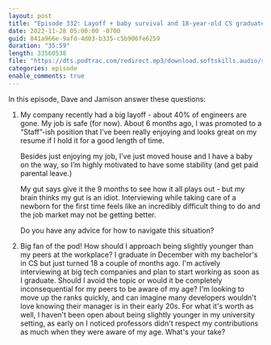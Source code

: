 ```yaml
---
layout: post
title: "Episode 332: Layoff + baby survival and 18-year-old CS graduate"
date: 2022-11-28 05:00:00 -0700
guid: 841a966e-9afd-4d03-b335-c5b906fe6259
duration: "35:59"
length: 33560538
file: "https://dts.podtrac.com/redirect.mp3/download.softskills.audio/sse-332.mp3"
categories: episode
enable_comments: true
---
```


In this episode, Dave and Jamison answer these questions:

1. My company recently had a big layoff - about 40% of engineers are gone. My job is safe (for now). About 6 months ago, I was promoted to  a “Staff”-ish position that I’ve been really enjoying and looks great on my resume if I hold it for a good length of time.
   
   Besides just enjoying my job, I’ve just moved house and I have a baby on the way, so I’m highly motivated to have some stability (and get paid parental leave.)
   
   My gut says give it the 9 months to see how it all plays out - but my brain thinks my gut is an idiot. Interviewing while taking care of a newborn for the first time feels like an incredibly difficult thing to do and the job market may not be getting better.
   
   Do you have any advice for how to navigate this situation?

2. Big fan of the pod!
   How should I approach being slightly younger than my peers at the workplace? I graduate in December with my bachelor's in CS but just turned 18 a couple of months ago. I'm actively interviewing at big tech companies and plan to start working as soon as I graduate. Should I avoid the topic or would it be completely inconsequential for my peers to be aware of my age? I'm looking to move up the ranks quickly, and can imagine many developers wouldn't love knowing their manager is in their early 20s.
   For what it's worth as well, I haven't been open about being slightly younger in my university setting, as early on I noticed professors didn't respect my contributions as much when they were aware of my age. What's your take?
